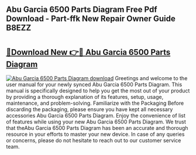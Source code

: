 ## Abu Garcia 6500 Parts Diagram Free Pdf Download - Part-ffk New Repair Owner Guide B8EZZ

# <h2><a href="http://dfie0v.blite.top/?on=Abu+Garcia+6500+Parts+Diagram">🔗Download New 👉🔴 Abu Garcia 6500 Parts Diagram</a></h2>

[![Abu Garcia 6500 Parts Diagram download](https://i.imgur.com/lujVjoI.png)](http://dfie0v.blite.top/?on=Abu+Garcia+6500+Parts+Diagram)
Greetings and welcome to the user manual for your newly synced Abu Garcia 6500 Parts Diagram. This manual is specifically designed to help you get the most out of your product by providing a thorough explanation of its features, setup, usage, maintenance, and problem-solving. Familiarize with the Packaging Before discarding the packaging, please ensure you have kept all necessary accessories Abu Garcia 6500 Parts Diagram. Enjoy the convenience of list of features while using your new Abu Garcia 6500 Parts Diagram. We trust that theAbu Garcia 6500 Parts Diagram has been an accurate and thorough resource in your efforts to master your new device. In case of any queries or concerns, please do not hesitate to reach out to our customer service team.
